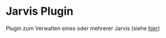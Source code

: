 # Jarvis Plugin 

Plugin zum Verwalten eines oder mehrerer Jarvis (siehe [hier](:https://github.com/alexylem/jarvis))
